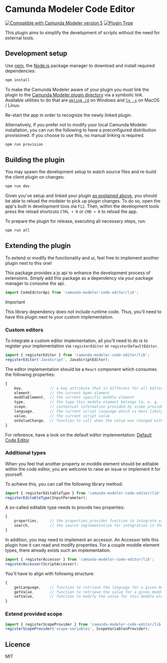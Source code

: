 # Camunda Modeler Code Editor

[![Compatible with Camunda Modeler version 5](https://img.shields.io/badge/Modeler_Version-5.0.0+-blue.svg)](#) [![Plugin Type](https://img.shields.io/badge/Plugin_Type-BPMN-orange.svg)](#)

This plugin aims to simplify the development of scripts without the need for external tools.

## Development setup

Use [npm](https://www.npmjs.com/), the [Node.js](https://nodejs.org/en/) package manager to download and install required dependencies:

```sh
npm install
```

To make the Camunda Modeler aware of your plugin you must link the plugin to the [Camunda Modeler plugin directory](https://github.com/camunda/camunda-modeler/tree/develop/docs/plugins#plugging-into-the-camunda-modeler) via a symbolic link.
Available utilities to do that are [`mklink /d`](https://docs.microsoft.com/en-us/windows-server/administration/windows-commands/mklink) on Windows and [`ln -s`](https://linux.die.net/man/1/ln) on MacOS / Linux.

Re-start the app in order to recognize the newly linked plugin.

Alternatively, if you prefer not to modify your local Camunda Modeler installation, you can run the following to have a preconfigured distribution provisioned. If you choose to use this, no manual linking is required.

```sh
npm run provision
```

## Building the plugin

You may spawn the development setup to watch source files and re-build the client plugin on changes:

```sh
npm run dev
```

Given you've setup and linked your plugin [as explained above](#development-setup), you should be able to reload the modeler to pick up plugin changes. To do so, open the app's built in development toos via `F12`. Then, within the development tools press the reload shortcuts `CTRL + R` or `CMD + R` to reload the app.

To prepare the plugin for release, executing all necessary steps, run:

```sh
npm run all
```

## Extending the plugin

To extend or modify the functionality and ui, feel free to implement another plugin next to this one!

This package provides a js api to enhance the development process of extensions. Simply add this package as a dependency via your package manager to consume the api.

```js
import CodeEditorApi from 'camunda-modeler-code-editor/lib';
```

> [!IMPORTANT]
> This library dependency does not include runtime code. Thus, you'll need to have this plugin next to your custom implementation.

### Custom editors

To integrate a custom editor implementation, all you'll need to do is to register your implementation via `registerEditor` or `registerDefaultEditor`.

```js
import { registerEditor } from 'camunda-modeler-code-editor/lib';
registerEditor('JavaScript', JavaScriptEditor);
```

The editor implementation should be a `React` component which consumes the following properties:

```js
{
    key,            // a key attribute that is different for all editor instances, e. g. for ace editors you'll need to provide unique names
    element,        // the current bpmn element
    moddleElement,  // the current specific moddle element
    type,           // the type this moddle element belongs to, e. g. for scripts it can be an execution listener or a task listener
    scope,          // contextual information provided by scope providers implementation, could contain available variables for example
    language,       // the current script language which is most likely only important for editors that support multiple
    value,          // the current script value
    onValueChange,  // function to call when the value was changed within the editor
}
```

For reference, have a look on the default editor implementation: [Default Code Editor](./client/components/DefaultCodeEditor.js)

### Additional types

When you feel that another property or moddle element should be editable within the code editor, you are welcome to raise an issue or implement it for yourself.

To achieve this, you can call the following library method:

```js
import { registerEditableType } from 'camunda-modeler-code-editor/lib';
registerEditableType(InputParameter);
```

A so-called editable type needs to provide two properties:

```js
{
    properties,     // the properties provider function to integrate with the properties panel
    search,         // the search implementation for integration in the open dialog
}
```

In addition, you may need to implement an accessor. An Accessor tells this plugin how it can read and modify properties. For a couple moddle element types, there already exists such an implementation.

```js
import { registerAccessor } from 'camunda-modeler-code-editor/lib';
registerAccessor(ScriptAccessor);
```

You'll have to align with following structure:

```js
{
    getLanguage,    // function to retrieve the language for a given moddle element
    getValue,       // function to retrieve the value for a given moddle element
    setValue,       // function to modify the value for this moddle element
}
```

### Extend provided scope

```js
import { registerScopeProvider } from 'camunda-modeler-code-editor/lib';
registerScopeProvider('scope-variables', ScopeVariablesProvider);
```

## Licence

MIT
